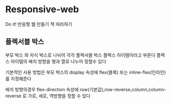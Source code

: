 # Responsive-web

Do it! 반응형 웹 만들기 책 따라하기

## 플렉서블 박스

 부모 박스 와 자식 박스로 나뉘어 각각 플렉서블 박스 플렉스 아이템이라고 부른다
 플렉스 아이템의 배치 방향을 행과 열로 나누어 정할수 있다

 기본적인 사용 방법은  부모 박스의 display 속성에 flex(블록) 또는 inline-flex(인라인)를 지정해준다
 
 배치 방향의경우 flex-direction 속성에 row(기본값),row-reverse,column,column-reverse 로 가로, 세로, 역방향을 정할 수 있다


